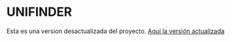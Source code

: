 # UNIFINDER
Esta es una version desactualizada del proyecto. 
[Aquí la versión actualizada](https://github.com/TeGsOg1/UniFinder-Astro)

